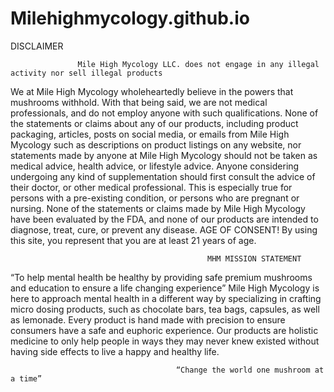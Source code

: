 # Milehighmycology.github.io
DISCLAIMER

                   Mile High Mycology LLC. does not engage in any illegal activity nor sell illegal products


We at Mile High Mycology wholeheartedly believe in the powers that mushrooms withhold. With that being said, we are not medical professionals, and do not employ anyone with such qualifications.
None of the statements or claims about any of our products, including product packaging, articles, posts on social media, or emails from Mile High Mycology such as descriptions on product listings on any website, nor statements made by anyone at Mile High Mycology should not be taken as medical advice, health advice, or lifestyle advice.
Anyone considering undergoing any kind of supplementation should first consult the advice of their doctor, or other medical professional. This is especially true for persons with a pre-existing condition, or persons who are pregnant or nursing.
None of the statements or claims made by Mile High Mycology have been evaluated by the FDA, and none of our products are intended to diagnose, treat, cure, or prevent any disease.
                                                AGE OF CONSENT!
                    By using this site, you represent that you are at least 21 years of age.

                                                MHM MISSION STATEMENT 

“To help mental health be healthy by providing safe premium mushrooms and education to ensure a life changing experience”
Mile High Mycology is here to approach mental health in a different way by specializing in crafting micro dosing products, such as chocolate bars, tea bags, capsules, as well as lemonade. Every product is hand made with precision to ensure consumers have a safe and euphoric experience. Our products are holistic medicine to only help people in ways they may never knew existed without having side effects to live a happy and healthy life.

                                         “Change the world one mushroom at a time”
